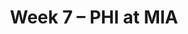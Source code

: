 ---
layout: game
title: Week 7 – PHI at MIA
season: 1999
game_id: 1999_07_PHI_MIA
away_team: PHI
home_team: MIA
---